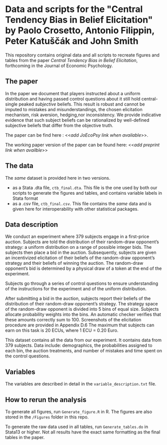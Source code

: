 # Data and scripts for the "Central Tendency Bias in Belief Elicitation" by Paolo Crosetto, Antonio Filippin, Peter Katuščák and John Smith

This repository contains original data and all scripts to recreate figures and tables from the paper *Central Tendency Bias in Belief Elicitation*, forthcoming in the Journal of Economic Psychology. 

## The paper

In the paper we document that players instructed about a uniform distribution and having passed control questions about it still hold central-single peaked *subjective* beliefs. This result is robust and cannot be imputed to mistakes and misunderstandings, the chosen elicitation mechanism, risk aversion, hedging,nor inconsistency. We provide indicative evidence that such subject beliefs can be rationalized by well-defined subjective beliefs that differ from the objective truth.

The paper can be find here : <<*add JoEcoPsy link when available*>>.

The working paper version of the paper can be found here: <<*add preprint link when availble*>>

## The data

The *same* dataset is provided here in two versions. 

- as a Stata .dta file, `ctb_final.dta`. This file is the one used by both our scripts to generate the figures and tables, and contains variable labels in Stata format
- as a .csv file, `ctb_final.csv`. This file contains the *same* data and is given here for interoperability with other statistical packages. 

## Data description

We conduct an experiment where 379 subjects engage in a first-price auction. Subjects are told the distribution of their random-draw opponent’s strategy: a uniform distribution on a range of possible integer bids. The subjects then place a bid in the auction. Subsequently, subjects are given an incentivized elicitation of their beliefs of the random-draw opponent’s strategy and their beliefs of winning the auction. The random-draw
opponent’s bid is determined by a physical draw of a token at the end of the experiment. 

Subjects go through a series of control questions to ensure understanding of the instructions for the experiment and of the uniform distribution.

After submitting a bid in the auction, subjects report their beliefs of the distribution of their random-draw opponent’s strategy. The strategy space of the random-draw opponent is divided into 5 bins of equal size. Subjects allocate probability weights into the bins. An automatic checker verifies that these amounts correctly sum to 100. Screenshots of the elicitation procedure are provided in Appendix D.6 The maximum that subjects
can earn on this task is 20 ECUs, where 1 ECU = 0.20 Euro.

This dataset contains all the data from our experiment. It oontains data from 379 subjects. Data include: demographics, the probabilities assigned to each bin, the auction treatments, and number of mistakes and time spent on the control questions. 


## Variables

The variables are described in detail in the `variable_description.txt` file.



## How to rerun the analysis

To generate all figures, run `Generate_figure.R` in R. The figures are also stored in the `/Figures` folder in this repo.

To generate the raw data used in all tables, run `Generate_tables.do` in Stata13 or higher. Not all results have the exact same formatting as the final tables in the paper. 
